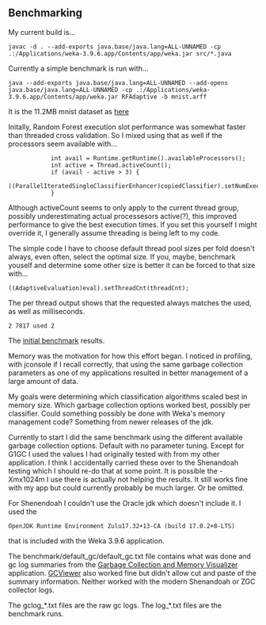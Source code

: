 ## Benchmarking

My current build is...

```javac -d . --add-exports java.base/java.lang=ALL-UNNAMED -cp .:/Applications/weka-3.9.6.app/Contents/app/weka.jar src/*.java```

Currently a simple benchmark is run with...

```java --add-exports java.base/java.lang=ALL-UNNAMED --add-opens java.base/java.lang=ALL-UNNAMED -cp .:/Applications/weka-3.9.6.app/Contents/app/weka.jar RFAdaptive -b mnist.arff```

It is the 11.2MB mnist dataset as [here](https://github.com/christopher-beckham/weka-pyscript/blob/master/datasets/mnist.arff)

Initally, Random Forest execution slot performance was somewhat faster than threaded cross validation. So I mixed using that as well if the processors seem available with...

``` 		if (copiedClassifier instanceof ParallelIteratedSingleClassifierEnhancer) {
  			int avail = Runtime.getRuntime().availableProcessors();
  			int active = Thread.activeCount();
  			if (avail - active > 3) {
  				((ParallelIteratedSingleClassifierEnhancer)copiedClassifier).setNumExecutionSlots(2);
  			}
```

Although activeCount seems to only apply to the current thread group, possibly underestimating actual processesors active(?), this improved performance to give the best execution times. If you set this yourself I might override it, I generally assume threading is being left to my code.

The simple code I have to choose default thread pool sizes per fold doesn't always, even often, select the optimal size. If you, maybe, benchmark youself and determine some other size is better it can be forced to that size with...

```((AdaptiveEvaluation)eval).setThreadCnt(threadCnt);```

The per thread output shows that the requested always matches the used, as well as milliseconds.

```2 7817 used 2```

The [initial benchmark](benchmark/initial.md) results.

Memory was the motivation for how this effort began. I noticed in profiling, with jconsole if I recall correctly, that using the same garbage collection parameters as one of my applications resulted in better management of a large amount of data.

My goals were determining which classification algorithms scaled best in memory size. Which garbage collection options worked best, possibly per classifier. Could something possibly be done with Weka's memory management code? Something from newer releases of the jdk.

Currently to start I did the same benchmark using the different available garbage collection options. Default with no parameter tuning. Except for G1GC I used the values I had originally tested with from my other application. I think I accidentally carried these over to the Shenandoah testing which I should re-do that at some point. It is possible the -Xmx1024m I use there is actually not helping the results. It still works fine with my app but could currently probably be much larger. Or be omitted. 

For Shenendoah I couldn't use the Oracle jdk which doesn't include it. I used the
```
OpenJDK Runtime Environment Zulu17.32+13-CA (build 17.0.2+8-LTS)
```
that is included with the Weka 3.9.6 application.

The benchmark/default_gc/default_gc.txt file contains what was done and gc log summaries from the [Garbage Collection and Memory Visualizer](https://www.ibm.com/support/pages/garbage-collection-and-memory-visualizer) application. [GCViewer](https://www.tagtraum.com/gcviewer.html) also worked fine but didn't allow cut and paste of the summary information. Neither worked with the modern Shenandoah or ZGC collector logs. 

The gclog\_\*.txt files are the raw gc logs. The log\_\*.txt files are the benchmark runs.
